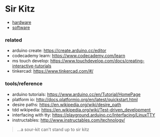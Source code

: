 # Sir Kitz

- [hardware](/hardware)
- [software](/interface)

### related

- arduino create: https://create.arduino.cc/editor
- codecademy learn: https://www.codecademy.com/learn
- ms touch develop: https://www.touchdevelop.com/docs/creating-interactive-tutorials
- tinkercad: https://www.tinkercad.com/#/

### tools/reference

- arduino tutorials: https://www.arduino.cc/en/Tutorial/HomePage
- platform io: http://docs.platformio.org/en/latest/quickstart.html
- desire paths: https://en.wikipedia.org/wiki/desire_path
- tdd wikipedia: https://en.wikipedia.org/wiki/Test-driven_development
- interfacing with tty: https://playground.arduino.cc/Interfacing/LinuxTTY
- instructables: http://www.instructables.com/technology/

> ...a sour-kit can't stand up to sir kitz


